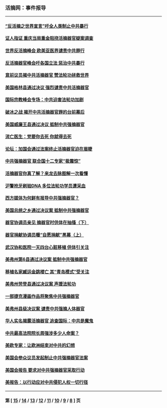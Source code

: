 ### 活摘网：事件报导
---
#### [“反活摘之世界宣言”吁全人类制止中共暴行](../../pages/nf5877/n13259730.md?10090430) 
#### [证人指证 重庆当局重金阻挠活摘器官疑案调查](../../pages/nf5877/n13259127.md?10090430) 
#### [世界反活摘峰会 欧美亚医界谴责中共罪行](../../pages/nf5877/n13253550.md?10090430) 
#### [反活摘器官峰会吁各国立法 惩治中共暴行](../../pages/nf5877/n13245052.md?10090430) 
#### [意前议员揭中共活摘器官 赞法轮功拯救世界](../../pages/nf5877/n13203445.md?10090430) 
#### [美国格林县通过决议 强烈谴责中共活摘器官](../../pages/nf5877/n13119367.md?10090430) 
#### [国际宗教峰会专场：中共迫害法轮功加剧](../../pages/nf5877/n13088279.md?10090430) 
#### [破冰之战 揭开中共活摘器官罪的台前幕后](../../pages/nf5877/n13082457.md?10090430) 
#### [美国威廉王县通过决议 抵制中共强摘器官](../../pages/nf5877/n13056521.md?10090430) 
#### [流亡医生：党要你去死 你就得去死](../../pages/nf5877/n13052835.md?10090430) 
#### [论坛：加国会通过法案终止活摘器官迫在眉睫](../../pages/nf5877/n13029839.md?10090430) 
#### [中共强摘器官 联合国十二专家“极震惊”](../../pages/nf5877/n13024313.md?10090430) 
#### [活摘器官你真了解？来龙去脉图解一次看懂](../../pages/nf5877/n13013820.md?10090430) 
#### [沪警抢牙刷验DNA 多位法轮功学员遭采血](../../pages/nf5877/n12969218.md?10090430) 
#### [西方媒体为何鲜有报导中共强摘器官？](../../pages/nf5877/n12932034.md?10090430) 
#### [美国总统之乡通过决议案 抵制中共强摘器官](../../pages/nf5877/n12908242.md?10090430) 
#### [器官协调员亲见 摘器官时供体在抽搐（下）](../../pages/nf5877/n12898622.md?10090430) 
#### [器官捐献协调员曝“自愿捐献”黑幕（上）](../../pages/nf5877/n12878830.md?10090430) 
#### [武汉协和医院一天四台心脏移植 供体引关注](../../pages/nf5877/n12863175.md?10090430) 
#### [美弗州第6县通过决议案 抵制中共强摘器官](../../pages/nf5877/n12805218.md?10090430) 
#### [移植名家臧运金跳楼亡 其“青岛模式”受关注](../../pages/nf5877/n12803746.md?10090430) 
#### [美弗州劳登县通过决议案 声援法轮功](../../pages/nf5877/n12785715.md?10090430) 
#### [一部捷克漫画作品将聚焦中共强摘器官](../../pages/nf5877/n12785954.md?10090430) 
#### [美弗州县级决议案 谴责中共强摘人体器官](../../pages/nf5877/n12721290.md?10090430) 
#### [华人实名揭露活摘器官 追查国际：中共是魔鬼](../../pages/nf5877/n12691724.md?10090430) 
#### [中共最高法院院长周强涉多少人命案？](../../pages/nf5877/n12678074.md?10090430) 
#### [美欧专家：让欧洲结束对中共的幻想](../../pages/nf5877/n12652921.md?10090430) 
#### [美国会参众议员发起制止中共强摘器官法案](../../pages/nf5877/n12627668.md?10090430) 
#### [美国会报告 要求对中共强摘器官采取行动](../../pages/nf5877/n12448233.md?10090430) 
#### [美报告：以行动应对中共侵犯人权一切行径](../../pages/nf5877/n12443204.md?10090430) 

---
#### 第 [ [15](./15.md?10090430) / [14](./14.md?10090430) / [13](./13.md?10090430) / [12](./12.md?10090430) / [11](./11.md?10090430) / [10](./10.md?10090430) / [9](./9.md?10090430) / [8](./8.md?10090430) ] 页
